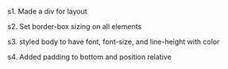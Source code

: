 s1. Made a div for layout 

s2. Set border-box sizing on all elements

s3. styled body to have font, font-size, and line-height with color

s4. Added padding to bottom and position relative